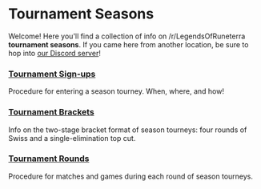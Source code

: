 # Tournament Seasons

Welcome! Here you'll find a collection of info on /r/LegendsOfRuneterra **tournament seasons**. If you came here from another location, be sure to hop into [our Discord server](https://discord.gg/pTC8j8f)!

### **[Tournament Sign-ups](sign-ups)**
Procedure for entering a season tourney. When, where, and how!

### **[Tournament Brackets](brackets)**
Info on the two-stage bracket format of season tourneys: four rounds of Swiss and a single-elimination top cut.

### **[Tournament Rounds](rounds)**
Procedure for matches and games during each round of season tourneys.
